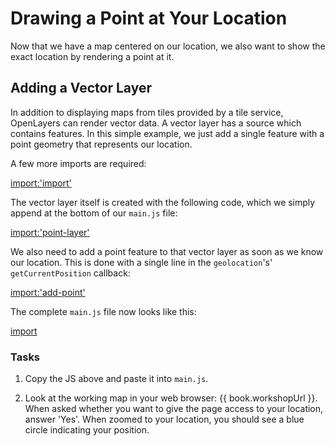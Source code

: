 # Drawing a Point at Your Location

Now that we have a map centered on our location, we also want to show the exact location by rendering a point at it.

## Adding a Vector Layer

In addition to displaying maps from tiles provided by a tile service, OpenLayers can render vector data. A vector layer has a source which contains features. In this simple example, we just add a single feature with a point geometry that represents our location.

A few more imports are required:

[import:'import'](../examples/basics/point-feature.js)

The vector layer itself is created with the following code, which we simply append at the bottom of our `main.js` file:

[import:'point-layer'](../examples/basics/point-feature.js)

We also need to add a point feature to that vector layer as soon as we know our location. This is done with a single line in the `geolocation`'s' `getCurrentPosition` callback:

[import:'add-point'](../examples/basics/point-feature.js)

The complete `main.js` file now looks like this:

[import](../examples/basics/point-feature.js)

### Tasks

1.  Copy the JS above and paste it into `main.js`.

1.  Look at the working map in your web browser: {{ book.workshopUrl }}. When asked whether you want to give the page access to your location, answer 'Yes'. When zoomed to your location, you should see a blue circle indicating your position.
